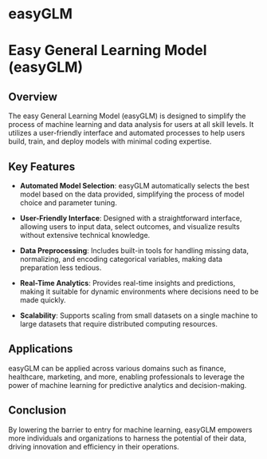 # easyGLM

# Easy General Learning Model (easyGLM)

## Overview
The easy General Learning Model (easyGLM) is designed to simplify the process of machine learning and data analysis for users at all skill levels. It utilizes a user-friendly interface and automated processes to help users build, train, and deploy models with minimal coding expertise.

## Key Features

- **Automated Model Selection**: easyGLM automatically selects the best model based on the data provided, simplifying the process of model choice and parameter tuning.

- **User-Friendly Interface**: Designed with a straightforward interface, allowing users to input data, select outcomes, and visualize results without extensive technical knowledge.

- **Data Preprocessing**: Includes built-in tools for handling missing data, normalizing, and encoding categorical variables, making data preparation less tedious.

- **Real-Time Analytics**: Provides real-time insights and predictions, making it suitable for dynamic environments where decisions need to be made quickly.

- **Scalability**: Supports scaling from small datasets on a single machine to large datasets that require distributed computing resources.

## Applications

easyGLM can be applied across various domains such as finance, healthcare, marketing, and more, enabling professionals to leverage the power of machine learning for predictive analytics and decision-making.

## Conclusion

By lowering the barrier to entry for machine learning, easyGLM empowers more individuals and organizations to harness the potential of their data, driving innovation and efficiency in their operations.

